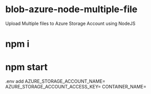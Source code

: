 # blob-azure-node-multiple-file
Upload Multiple files to Azure Storage Account using NodeJS


# npm i
# npm start

.env
add 
AZURE_STORAGE_ACCOUNT_NAME=<AZURE ACCOUNT NAME>
AZURE_STORAGE_ACCOUNT_ACCESS_KEY=<AZURE FILE ACCESS KEY>
CONTAINER_NAME=<BLOB CONTAINER NAME>